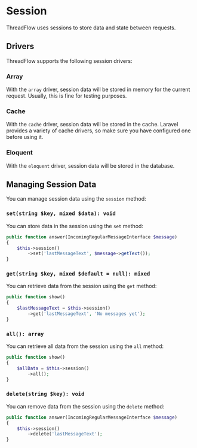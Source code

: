 # Session

ThreadFlow uses sessions to store data and state between requests.

## Drivers

ThreadFlow supports the following session drivers:

### Array

With the `array` driver, session data will be stored in memory for the current request.
Usually, this is fine for testing purposes.

### Cache

With the `cache` driver, session data will be stored in the cache. 
Laravel provides a variety of cache drivers, so make sure you have configured one before using it.

### Eloquent

With the `eloquent` driver, session data will be stored in the database.

## Managing Session Data

You can manage session data using the `session` method:

### `set(string $key, mixed $data): void`

You can store data in the session using the `set` method:

```php
public function answer(IncomingRegularMessageInterface $message)
{
    $this->session()
        ->set('lastMessageText', $message->getText());
}
```

### `get(string $key, mixed $default = null): mixed`

You can retrieve data from the session using the `get` method:

```php
public function show()
{
    $lastMessageText = $this->session()
        ->get('lastMessageText', 'No messages yet');
}
```

### `all(): array`

You can retrieve all data from the session using the `all` method:

```php
public function show()
{
    $allData = $this->session()
        ->all();
}
```

### `delete(string $key): void`

You can remove data from the session using the `delete` method:

```php
public function answer(IncomingRegularMessageInterface $message)
{
    $this->session()
        ->delete('lastMessageText');
}
```
